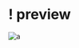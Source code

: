 # ! preview
![a](https://raw.githubusercontent.com/bigdanix/roblox-ui-libs/refs/heads/main/!%20images/celestial.club.png)
